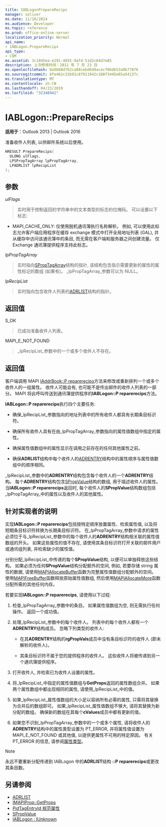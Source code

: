 ```yaml
---
title: IABLogonPrepareRecips
manager: soliver
ms.date: 11/16/2014
ms.audience: Developer
ms.topic: reference
ms.prod: office-online-server
localization_priority: Normal
api_name:
- IABLogon.PrepareRecips
api_type:
- COM
ms.assetid: 3c1845ea-e291-4855-9afd-51d2c64d7e85
description: 上次修改时间：2011 年 7 月 23 日
ms.openlocfilehash: 0a9b88d762ca88cebd6d9acecf06db53a0b778f6
ms.sourcegitcommit: 8fe462c32b91c87911942c188f3445e85a54137c
ms.translationtype: MT
ms.contentlocale: zh-CN
ms.lasthandoff: 04/23/2019
ms.locfileid: "32348942"
---
```

# <a name="iablogonpreparerecips"></a>IABLogon::PrepareRecips

**适用于**：Outlook 2013 | Outlook 2016 
  
准备收件人列表, 以供邮件系统以后使用。
  
```cpp
HRESULT PrepareRecips(
  ULONG ulFlags,
  LPSPropTagArray lpPropTagArray,
  LPADRLIST lpRecipList
);
```

## <a name="parameters"></a>参数

_ulFlags_
  
> 实时用于控制返回的字符串中的文本类型的标志的位掩码。 可以设置以下标志:
    
  - MAPI_CACHE_ONLY: 仅使用脱机通讯簿执行名称解析。 例如, 可以使用此标志允许客户端应用程序在缓存 exchange 模式中打开全局地址列表 (GAL), 并从缓存中访问该通讯簿中的条目, 而无需在客户端和服务器之间创建流量。 仅 Exchange 通讯簿提供程序支持此标志。
    
_lpPropTagArray_
  
> 实时指向[SPropTagArray](sproptagarray.md)结构的指针, 该结构包含指示需要更新的属性的属性标记的数组 (如果有)。 _lpPropTagArray_参数可以为 NULL。 
    
_lpRecipList_
  
> 实时指向包含收件人列表的[ADRLIST](adrlist.md)结构的指针。 
    
## <a name="return-value"></a>返回值

S_OK 
  
> 已成功准备收件人列表。
    
MAPI_E_NOT_FOUND 
  
> _lpRecipList_参数中的一个或多个收件人不存在。 
    
## <a name="return-value"></a>返回值

客户端调用 MAPI [IAddrBook::P reparerecips](iaddrbook-preparerecips.md)方法来修改或重新排列一个或多个收件人的一组属性。 收件人可能会有, 也可能不是传出邮件的收件人列表的一部分。 MAPI 将此呼叫传送到通讯簿提供程序的**IABLogon::P reparerecips**方法。 
  
**IABLogon::P reparerecips**执行四个主要任务: 
  
- 确保_lpRecipList_参数指向的地址列表中的所有收件人都具有长期条目标识符。 
    
- 确保所有收件人具有在由_lpPropTagArray_参数指向的属性值数组中指定的属性。 
    
- 确保属性值数组中的属性显示在调用之前存在的任何其他属性之前。
    
- 确保**ADRLIST**结构中每个收件人的[ADRENTRY](adrentry.md)结构中的属性顺序与属性值数组中的顺序相同。 
    
_lpRecipList_参数中的**ADRENTRY**结构包含每个收件人的一个**ADRENTRY**结构。 每个**ADRENTRY**结构包含[SPropValue](spropvalue.md)结构的数组, 用于描述收件人的属性。 当**IABLogon::P reparerecips**返回时, 每个收件人的**SPropValue**结构数组包括_lpPropTagArray_中的属性以及收件人的其他属性。 
  
## <a name="notes-to-implementers"></a>针对实现者的说明

实现**IABLogon::P reparerecips**包括按特定顺序放置属性、检索属性值, 以及将短期条目标识符转换为长期条目标识符。 在_lpPropTagArray_参数中请求的属性必须位于与_lpRecipList_参数中的每个收件人的**ADRENTRY**结构相关联的属性值数组的开头。 如果这些属性的值不存在, 请使用其条目标识符打开关联的邮件用户或通讯组列表, 并检索缺少的属性值。 
  
分别分配_lpRecipList_中传递的每个**SPropValue**结构, 以便可以单独释放这些结构。 如果必须为任何**SPropValue**结构分配额外的空间, 例如, 若要存储 string 属性的数据, 请使用[MAPIAllocateBuffer](mapiallocatebuffer.md)函数为完整属性值数组分配额外的空间。 使用[MAPIFreeBuffer](mapifreebuffer.md)函数释放原始属性值数组, 然后使用[MAPIAllocateMore](mapiallocatemore.md)函数分配所需的其他任何内存。 
  
若要实现**IABLogon::P reparerecips**, 请使用以下过程:
  
1. 检查_lpPropTagArray_参数中的条目。 如果属性值数组为空, 则无需执行任何操作。 返回一个成功值。 
    
2. 处理_lpRecipList_参数中的每个收件人。 列表中的每个收件人都有一个**ADRENTRY**结构成员。 忽略下列类型的收件人: 
    
   - 在其**ADRENTRY**结构的**rgPropVals**成员中没有条目标识符的收件人 (即未解析的收件人)。 
    
   - 其条目标识符不属于您的提供程序的收件人。 这些收件人将被传递到另一个通讯簿提供程序。
    
3. 打开收件人, 并检索已为收件人设置的属性。
    
4. 将_lpRecipList_中指定的属性值数组与**GetProps**返回的属性数组合并。 如果两个属性数组中都出现相同的属性, 请使用_lpRecipList_中的值。
    
5. 如果_lpRecipList_属性值数组的大小足以容纳所有必需的属性, 只需将其替换为合并后的数组即可。 如果_lpRecipList_属性值数组不够大, 请将其替换为新分配的数组。 确保新的数组在其每个**cValues**成员中都有更新的值。 
    
6. 如果您不识别_lpPropTagArray_参数中的一个或多个属性, 请将收件人的**ADRENTRY**结构中的属性类型设置为 PT_ERROR, 并将属性值设置为 MAPI_E_NOT_FOUND 或其他值, 以提供更属性不可用的特定原因。 有关 PT_ERROR 的信息, 请参阅[属性类型](property-types.md)。
    
> [!NOTE]
> 永远不要重新分配传递到 IABLogon 中的**ADRLIST**结构 **::P reparerecips**或更改其条目数。 
  
## <a name="see-also"></a>另请参阅

- [ADRLIST](adrlist.md)
- [IMAPIProp::GetProps](imapiprop-getprops.md)
- [PidTagEntryId 规范属性](pidtagentryid-canonical-property.md)
- [SPropValue](spropvalue.md)
- [IABLogon : IUnknown](iablogoniunknown.md)

